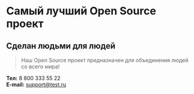 # Самый лучший Open Source проект

## Сделан людьми для людей

> Наш Open Source проект предназначен для объединения людей со всего мира!

**Тел:** 8 800 333 55 22  
**E-mail:** support@test.ru
